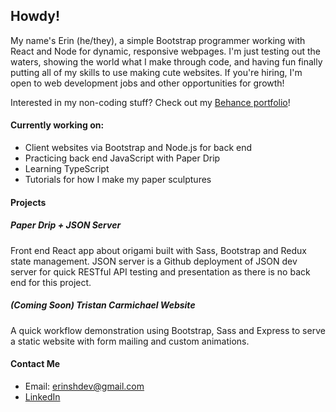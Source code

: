 ## Howdy!

My name's Erin (he/they), a simple Bootstrap programmer working with React and Node for dynamic, responsive webpages. I'm just testing out the waters, showing the world what I make through code, and having fun finally putting all of my skills to use making cute websites. If you're hiring, I'm open to web development jobs and other opportunities for growth!

Interested in my non-coding stuff? Check out my [Behance portfolio](https://be.net/esh6597)!

#### Currently working on:

- Client websites via Bootstrap and Node.js for back end
- Practicing back end JavaScript with Paper Drip
- Learning TypeScript
- Tutorials for how I make my paper sculptures

#### Projects

##### Paper Drip + JSON Server
Front end React app about origami built with Sass, Bootstrap and Redux state management. JSON server is a Github deployment of JSON dev server for quick RESTful API testing and presentation as there is no back end for this project.

##### (Coming Soon) Tristan Carmichael Website
A quick workflow demonstration using Bootstrap, Sass and Express to serve a static website with form mailing and custom animations.

#### Contact Me
- Email: erinshdev@gmail.com
- [LinkedIn](https://www.linkedin.com/in/esh97/)

<!--
**esh6597/esh6597** is a ✨ _special_ ✨ repository because its `README.md` (this file) appears on your GitHub profile.

Here are some ideas to get you started:

- 🔭 I’m currently working on ...
- 🌱 I’m currently learning ...
- 👯 I’m looking to collaborate on ...
- 🤔 I’m looking for help with ...
- 💬 Ask me about ...
- 📫 How to reach me: ...
- 😄 Pronouns: ...
- ⚡ Fun fact: ...
-->
